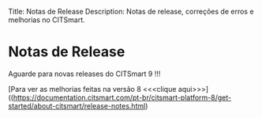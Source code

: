 Title: Notas de Release
Description: Notas de release, correções de erros e melhorias no CITSmart.

# Notas de Release

Aguarde para novas releases do CITSmart 9 !!!

[Para ver as melhorias feitas na versão 8 \<\<\<clique aqui\>\>\>]((https://documentation.citsmart.com/pt-br/citsmart-platform-8/get-started/about-citsmart/release-notes.html)
